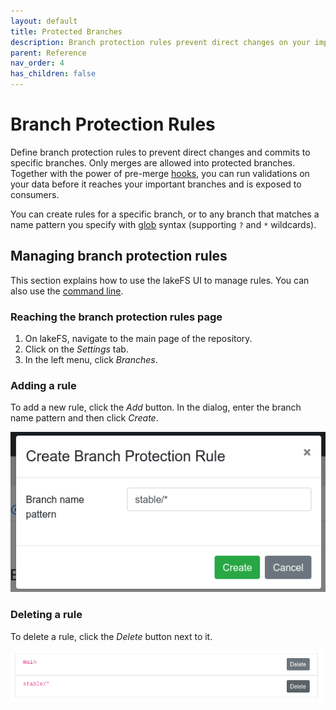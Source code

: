 ```yaml
---
layout: default
title: Protected Branches
description: Branch protection rules prevent direct changes on your important branches
parent: Reference
nav_order: 4
has_children: false
---
```


# Branch Protection Rules

Define branch protection rules to prevent direct changes and commits to specific branches.
Only merges are allowed into protected branches. Together with the power of pre-merge [hooks](../setup/hooks.md#),
you can run validations on your data before it reaches your important branches and is exposed to consumers.

You can create rules for a specific branch, or to any branch that matches a name pattern you specify with [glob](https://en.wikipedia.org/wiki/Glob_(programming)) syntax (supporting `?` and `*` wildcards).

## Managing branch protection rules

This section explains how to use the lakeFS UI to manage rules. You can also use the [command line](./commands.md#lakectl-branch-protect).

### Reaching the branch protection rules page 

1. On lakeFS, navigate to the main page of the repository.
2. Click on the _Settings_ tab.
3. In the left menu, click _Branches_.

### Adding a rule

To add a new rule, click the _Add_ button. In the dialog, enter the branch name pattern and then click _Create_.

![Adding a branch protection rule](../assets/img/add_branch_protection_rule.png)

### Deleting a rule
To delete a rule, click the _Delete_ button next to it.

![Deleting a branch protection rule](../assets/img/delete_branch_protection_rule.png)
